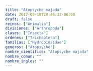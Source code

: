 ```yaml
---
title: "Atopsyche majada"
date: 2017-08-18T20:46:32-06:00
draft: false
reinos: ["Animalia"]
divisiones: ["Arthropoda"]
clases: ["Insecta"]
ordenes: ["﻿Trichoptera"]
familias: ["Hydrobiosidae"]
generos: ["Atopsyche"]
nombre_cientifico: "Atopsyche majada"
nombre_comun: ""
nombre_ingles: ""
---
```

